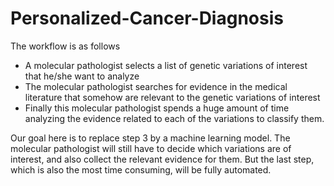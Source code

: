 # Personalized-Cancer-Diagnosis

The workflow is as follows

* A molecular pathologist selects a list of genetic variations of interest that he/she want to analyze
* The molecular pathologist searches for evidence in the medical literature that somehow are relevant to the genetic variations of interest
* Finally this molecular pathologist spends a huge amount of time analyzing the evidence related to each of the variations to classify them.

Our goal here is to replace step 3 by a machine learning model. The molecular pathologist will still have to decide which variations are of interest, and also collect the relevant evidence for them. But the last step, which is also the most time consuming, will be fully automated.

